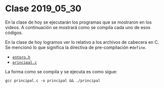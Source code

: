 # Clase 2019_05_30

En la clase de hoy se ejecutarán los programas que se mostraron en los videos. A continuación se mostrará como se compila cada uno de esos códigos.

En la clase de hoy logramos ver lo relativo a los archivos de cabecera en C.    
Se mencionó lo que significa la directiva de pre-compilación `#define`.

* [`entero.h`](entero.h)                                                        
* [`principal.c`](principal.c)                                                  
                                                                                
La forma como se compila y se ejecuta es como sigue:                            
                                                                                
```                                                                             
gcc principal.c -o principal && ./principal                                     
```                                                                             
                                                                                
                                                                                   
